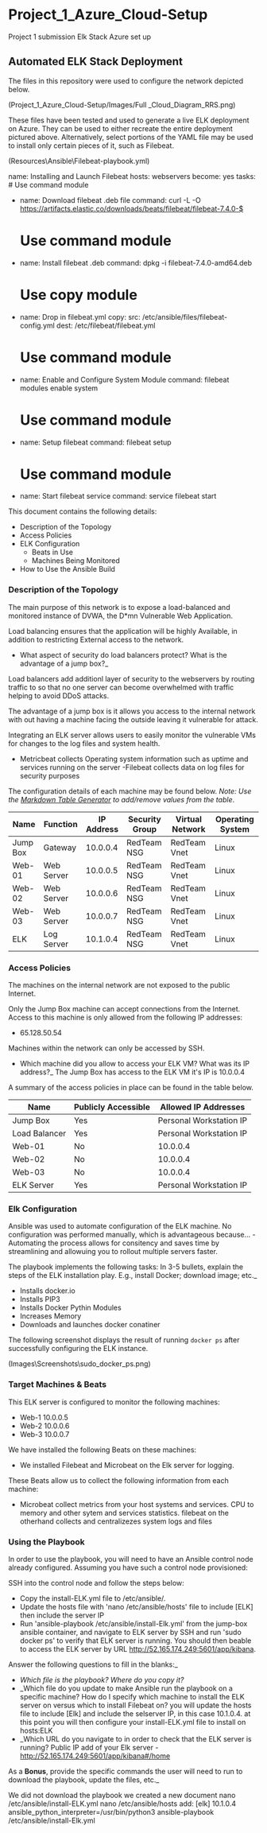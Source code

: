 # Project_1_Azure_Cloud-Setup
Project 1 submission Elk Stack Azure set up 

## Automated ELK Stack Deployment

The files in this repository were used to configure the network depicted below.

(Project_1_Azure_Cloud-Setup/Images/Full _Cloud_Diagram_RRS.png)

These files have been tested and used to generate a live ELK deployment on Azure. They can be used to either recreate the entire deployment pictured above. Alternatively, select portions of the YAML file may be used to install only certain pieces of it, such as Filebeat.

(Resources\Ansible\Filebeat-playbook.yml)


  name: Installing and Launch Filebeat
  hosts: webservers
  become: yes
  tasks:
    # Use command module
  - name: Download filebeat .deb file
    command: curl -L -O https://artifacts.elastic.co/downloads/beats/filebeat/filebeat-7.4.0-$

    # Use command module
  - name: Install filebeat .deb
    command: dpkg -i filebeat-7.4.0-amd64.deb

    # Use copy module
  - name: Drop in filebeat.yml
    copy:
      src: /etc/ansible/files/filebeat-config.yml
      dest: /etc/filebeat/filebeat.yml

    # Use command module
  - name: Enable and Configure System Module
    command: filebeat modules enable system

    # Use command module
  - name: Setup filebeat
    command: filebeat setup

    # Use command module
  - name: Start filebeat service
    command: service filebeat start


This document contains the following details:
- Description of the Topology
- Access Policies
- ELK Configuration
  - Beats in Use
  - Machines Being Monitored
- How to Use the Ansible Build


### Description of the Topology

The main purpose of this network is to expose a load-balanced and monitored instance of DVWA, the D*mn Vulnerable Web Application.

Load balancing ensures that the application will be highly Available, in addition to restricting External access to the network.
-  What aspect of security do load balancers protect? What is the advantage of a jump box?_

Load balancers add additionl layer of security to the webservers by routing traffic to so that no one server can become overwhelmed with traffic 
helping to avoid DDoS attacks.  

The advantage of a jump box is it allows you access to the internal network with out having a machine facing the outside leaving it vulnerable for attack.

Integrating an ELK server allows users to easily monitor the vulnerable VMs for changes to the log files and system health.
- Metricbeat collects Operating system information such as uptime and services running on the server
-Filebeat collects data on log files for security purposes

The configuration details of each machine may be found below.
_Note: Use the [Markdown Table Generator](http://www.tablesgenerator.com/markdown_tables) to add/remove values from the table_.

| Name     | Function | IP Address | Security Group | Virtual Network |  Operating System  |
|----------|----------|------------|----------------|-----------------|--------------------|
| Jump Box | Gateway  | 10.0.0.4   |   RedTeam NSG  |  RedTeam Vnet   |       Linux        |
| Web-01   |Web Server| 10.0.0.5   |   RedTeam NSG  |  RedTeam Vnet   |       Linux        |
| Web-02   |Web Server| 10.0.0.6   |   RedTeam NSG  |  RedTeam Vnet   |       Linux        |  
| Web-03   |Web Server| 10.0.0.7   |   RedTeam NSG  |  RedTeam Vnet   |       Linux        |
| ELK	     |Log Server| 10.1.0.4   |   RedTeam NSG  |  RedTeam Vnet   |       Linux        | 

### Access Policies

The machines on the internal network are not exposed to the public Internet. 

Only the Jump Box machine can accept connections from the Internet. Access to this machine is only allowed from the following IP addresses:
- 65.128.50.54

Machines within the network can only be accessed by SSH.
- Which machine did you allow to access your ELK VM? What was its IP address?_
The Jump Box has access to the ELK VM it's IP is 10.0.0.4

A summary of the access policies in place can be found in the table below.

|    Name     | Publicly Accessible | Allowed IP Addresses  |
|-------------|---------------------|-----------------------|
|  Jump Box   | Yes                 |Personal Workstation IP|
|Load Balancer| Yes                 |Personal Workstation IP|
|   Web-01    | No                  | 10.0.0.4              |
|   Web-02    | No                  | 10.0.0.4              |
|   Web-03    | No                  | 10.0.0.4              |
| ELK Server  | Yes                 |Personal Workstation IP|

### Elk Configuration

Ansible was used to automate configuration of the ELK machine. No configuration was performed manually, which is advantageous because...
-Automating the process allows for consitency and saves time by streamlining and allowuing you to rollout multiple servers faster.

The playbook implements the following tasks:
In 3-5 bullets, explain the steps of the ELK installation play. E.g., install Docker; download image; etc._
- Installs docker.io
- Installs PIP3
- Installs Docker Pythin Modules
- Increases Memory
- Downloads and launches docker conatiner

The following screenshot displays the result of running `docker ps` after successfully configuring the ELK instance.

(Images\Screenshots\sudo_docker_ps.png)

### Target Machines & Beats
This ELK server is configured to monitor the following machines:
- Web-1  10.0.0.5
- Web-2  10.0.0.6
- Web-3  10.0.0.7

We have installed the following Beats on these machines:
- We installed Filebeat and Microbeat on the Elk server for logging.

These Beats allow us to collect the following information from each machine:
-  Microbeat collect metrics from your host systems and services. CPU to memory and other sytem and services statistics.   filebeat on the otherhand collects and centralizezes system logs and files
### Using the Playbook
In order to use the playbook, you will need to have an Ansible control node already configured. Assuming you have such a control node provisioned: 

SSH into the control node and follow the steps below:
- Copy the install-ELK.yml file to /etc/ansible/.
- Update the hosts file with 'nano /etc/ansible/hosts'  file to include [ELK] then include the server IP
- Run 'ansible-playbook /etc/ansible/install-Elk.yml' from the jump-box ansible container, and navigate to ELK server by SSH and run 'sudo docker ps' to verify that ELK server is running.   You should then beable to access the ELK server by URL http://52.165.174.249:5601/app/kibana.

Answer the following questions to fill in the blanks:_
- _Which file is the playbook? Where do you copy it?_
- _Which file do you update to make Ansible run the playbook on a specific machine?  How do I specify which machine to install the ELK server on versus which to install Filebeat on? you will update the hosts file to include [Elk] and include the selserver IP, in this case 10.1.0.4.   at this point you will then configure your install-ELK.yml file to install on hosts:ELK
- _Which URL do you navigate to in order to check that the ELK server is running? Public IP add of your Elk server -  http://52.165.174.249:5601/app/kibana#/home

As a **Bonus**, provide the specific commands the user will need to run to download the playbook, update the files, etc._

We did not download the playbook we created a new document  nano /etc/ansible/install-ELK.yml
nano /etc/ansible/hosts
add:
[elk]
10.1.0.4 ansible_python_interpreter=/usr/bin/python3
ansible-playbook /etc/ansible/install-Elk.yml
